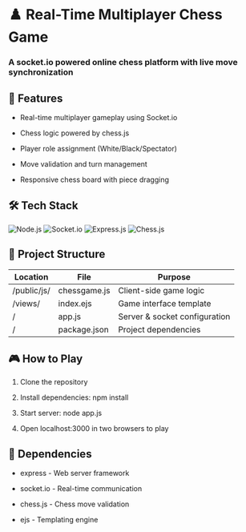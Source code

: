 # ♟️ Real-Time Multiplayer Chess Game
### A socket.io powered online chess platform with live move synchronization

## 🚀 Features
- Real-time multiplayer gameplay using Socket.io

- Chess logic powered by chess.js

- Player role assignment (White/Black/Spectator)

- Move validation and turn management

- Responsive chess board with piece dragging

## 🛠️ Tech Stack
![Node.js](https://img.shields.io/badge/node.js-6DA55F?style=for-the-badge&logo=node.js&logoColor=white)
![Socket.io](https://img.shields.io/badge/Socket.io-black?style=for-the-badge&logo=socket.io&badgeColor=010101)
![Express.js](https://img.shields.io/badge/express.js-%23404d59.svg?style=for-the-badge&logo=express&logoColor=%2361DAFB)
![Chess.js](https://img.shields.io/badge/chess.js-%23777CB3.svg?style=for-the-badge&logo=chess&logoColor=white)

## 📂 Project Structure
| Location            | File            | Purpose                          |
|---------------------|-----------------|----------------------------------|
| /public/js/         | chessgame.js    | Client-side game logic           |
| /views/             | index.ejs       | Game interface template          |
| /                   | app.js          | Server & socket configuration    |
| /                   | package.json    | Project dependencies             |


## 🎮 How to Play
1. Clone the repository

2. Install dependencies: npm install

3. Start server: node app.js

4. Open localhost:3000 in two browsers to play

## 🔌 Dependencies
- express - Web server framework

- socket.io - Real-time communication

- chess.js - Chess move validation

- ejs - Templating engine

